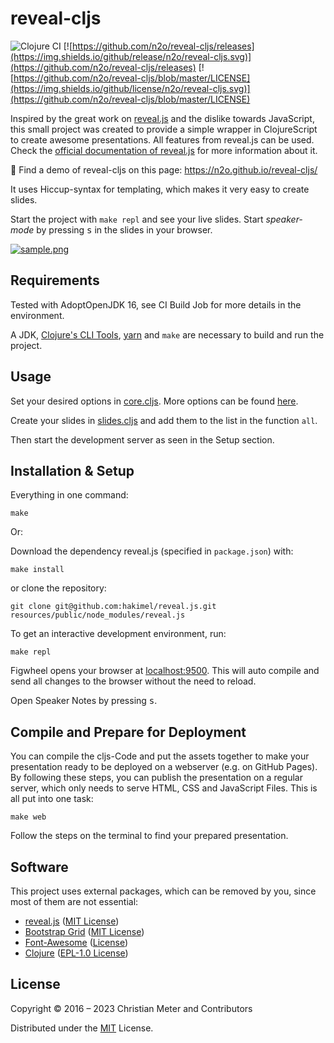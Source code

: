 # reveal-cljs

![Clojure CI](https://github.com/n2o/reveal-cljs/workflows/Clojure%20CI/badge.svg)
[![https://github.com/n2o/reveal-cljs/releases](https://img.shields.io/github/release/n2o/reveal-cljs.svg)](https://github.com/n2o/reveal-cljs/releases)
[![https://github.com/n2o/reveal-cljs/blob/master/LICENSE](https://img.shields.io/github/license/n2o/reveal-cljs.svg)](https://github.com/n2o/reveal-cljs/blob/master/LICENSE)

Inspired by the great work on [reveal.js](https://github.com/hakimel/reveal.js/)
and the dislike towards JavaScript, this small project was created to provide a
simple wrapper in ClojureScript to create awesome presentations. All features
from reveal.js can be used. Check the
[official documentation of reveal.js](https://revealjs.com/) for more
information about it.

🌅 Find a demo of reveal-cljs on this page: https://n2o.github.io/reveal-cljs/

It uses Hiccup-syntax for templating, which makes it very easy to create slides.

Start the project with `make repl` and see your live
slides. Start _speaker-mode_ by pressing <kbd>s</kbd> in the slides in your
browser.

[![sample.png](img/sample.png)](https://n2o.github.io/reveal-cljs/)

## Requirements

Tested with AdoptOpenJDK 16, see CI Build Job for more details in the
environment.

A JDK, [Clojure's CLI Tools](https://clojure.org/guides/getting_started),
[yarn](https://yarnpkg.com/en/) and `make` are necessary to
build and run the project.

## Usage

Set your desired options in
[core.cljs](https://github.com/n2o/reveal-cljs/blob/master/src/reveal/core.cljs#L10).
More options can be found
[here](https://github.com/hakimel/reveal.js#configuration).

Create your slides in
[slides.cljs](https://github.com/n2o/reveal-cljs/blob/master/src/reveal/slides.cljs)
and add them to the list in the function `all`.

Then start the development server as seen in the Setup section.

## Installation & Setup

Everything in one command:

    make

Or:

Download the dependency reveal.js (specified in `package.json`) with:

    make install

or clone the repository:

    git clone git@github.com:hakimel/reveal.js.git resources/public/node_modules/reveal.js

To get an interactive development environment, run:

    make repl

Figwheel opens your browser at [localhost:9500](http://localhost:9500/). This
will auto compile and send all changes to the browser without the need to
reload.

Open Speaker Notes by pressing <kbd>s</kbd>.

## Compile and Prepare for Deployment

You can compile the cljs-Code and put the assets together to make your
presentation ready to be deployed on a webserver (e.g. on GitHub Pages).
By following these steps, you can publish the presentation on a regular
server, which only needs to serve HTML, CSS and JavaScript Files. This
is all put into one task:

    make web

Follow the steps on the terminal to find your prepared presentation.

## Software

This project uses external packages, which can be removed by you, since most
of them are not essential:

- [reveal.js](https://github.com/hakimel/reveal.js) ([MIT License](https://github.com/hakimel/reveal.js/blob/master/LICENSE))
- [Bootstrap Grid](https://github.com/twbs/bootstrap) ([MIT License](https://github.com/twbs/bootstrap/blob/main/LICENSE))
- [Font-Awesome](https://github.com/FortAwesome/Font-Awesome/tree/master/js-packages/%40fortawesome/fontawesome-free) ([License](https://github.com/FortAwesome/Font-Awesome/blob/master/js-packages/%40fortawesome/fontawesome-free/LICENSE.txt))
- [Clojure](https://clojure.org/) ([EPL-1.0 License](https://opensource.org/licenses/eclipse-1.0.php))

## License

Copyright © 2016 – 2023 Christian Meter and Contributors

Distributed under the [MIT](LICENSE) License.
